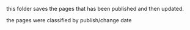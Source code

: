 this folder saves the pages that has been published and then updated.

the pages were classified by publish/change date